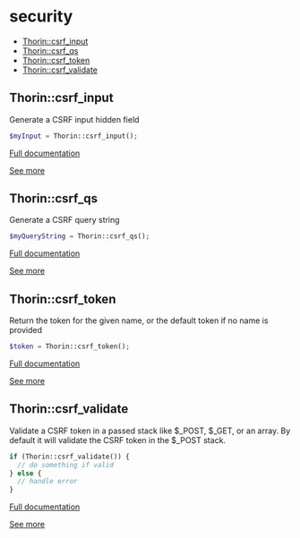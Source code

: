 # security

- [Thorin::csrf_input](#Thorin::csrf_input)
- [Thorin::csrf_qs](#Thorin::csrf_qs)
- [Thorin::csrf_token](#Thorin::csrf_token)
- [Thorin::csrf_validate](#Thorin::csrf_validate)
## Thorin::csrf_input
Generate a CSRF input hidden field
```php
$myInput = Thorin::csrf_input();
```

[Full documentation](/doc/src/functions/security/t_csrf_input.md)

[See more](https://packagist.org/packages/volnix/csrf)

## Thorin::csrf_qs
Generate a CSRF query string
```php
$myQueryString = Thorin::csrf_qs();
```

[Full documentation](/doc/src/functions/security/t_csrf_qs.md)

[See more](https://packagist.org/packages/volnix/csrf)

## Thorin::csrf_token
Return the token for the given name, or the default token if no name is provided
```php
$token = Thorin::csrf_token();
```

[Full documentation](/doc/src/functions/security/t_csrf_token.md)

[See more](https://packagist.org/packages/volnix/csrf)

## Thorin::csrf_validate
Validate a CSRF token in a passed stack like $_POST, $_GET, or an array.
By default it will validate the CSRF token in the $_POST stack.

```php
if (Thorin::csrf_validate()) {
  // do something if valid
} else {
  // handle error
}
```

[Full documentation](/doc/src/functions/security/t_csrf_validate.md)

[See more](https://packagist.org/packages/volnix/csrf)
